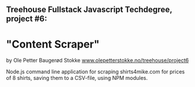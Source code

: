 ## Treehouse Fullstack Javascript Techdegree, project #6: 
# "Content Scraper"

by Ole Petter Baugerød Stokke
www.olepetterstokke.no/treehouse/project6

Node.js command line application for scraping
shirts4mike.com for prices of 8 shirts, saving
them to a CSV-file, using NPM modules.
